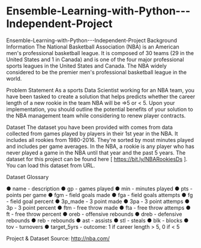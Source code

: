 # Ensemble-Learning-with-Python---Independent-Project

Ensemble-Learning-with-Python---Independent-Project
Background Information
The National Basketball Association (NBA) is an American men's professional basketball league. It is composed of 30 teams (29 in the United States and 1 in Canada) and is one of the four major professional sports leagues in the United States and Canada. The NBA widely considered to be the premier men's professional basketball league in the world.

Problem Statement
As a sports Data Scientist working for an NBA team, you have been tasked to create a solution that helps predicts whether the career length of a new rookie in the team NBA will be =>5 or < 5. Upon your implementation, you should outline the potential benefits of your solution to the NBA management team while considering to renew player contracts.

Dataset
The dataset you have been provided with comes from data collected from games played by players in their 1st year in the NBA. It includes all rookies from 1980-2016. They're sorted by most minutes played and includes per game averages. In the NBA, a rookie is any player who has never played a game in the NBA until that year and the past 5 years. The dataset for this project can be found here [ https://bit.ly/NBARookiesDs ]. You can load this dataset from URL.

Dataset Glossary

● name - description
● gp - games played
● min - minutes played
● pts - points per game
● fgm - field goals made
● fga - field goals attempts
● fg - field goal percent
● 3p_made - 3 point made
● 3pa - 3 point attemps
● 3p - 3 point percent
● ftm - free throw made
● fta - free throw attemps
● ft - free throw percent
● oreb - offensive rebounds
● dreb - defensive rebounds
● reb - rebounds
● ast - assists
● stl - steals
● blk - blocks
● tov - turnovers
● target_5yrs - outcome: 1 if career length > 5, 0 if < 5

Project & Dataset Source: http://nba.com/
